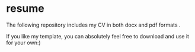# resume
The following repository includes my CV in both docx and pdf formats .
<p>If you like my template, you can absolutely feel free to download and use it for your own:)
